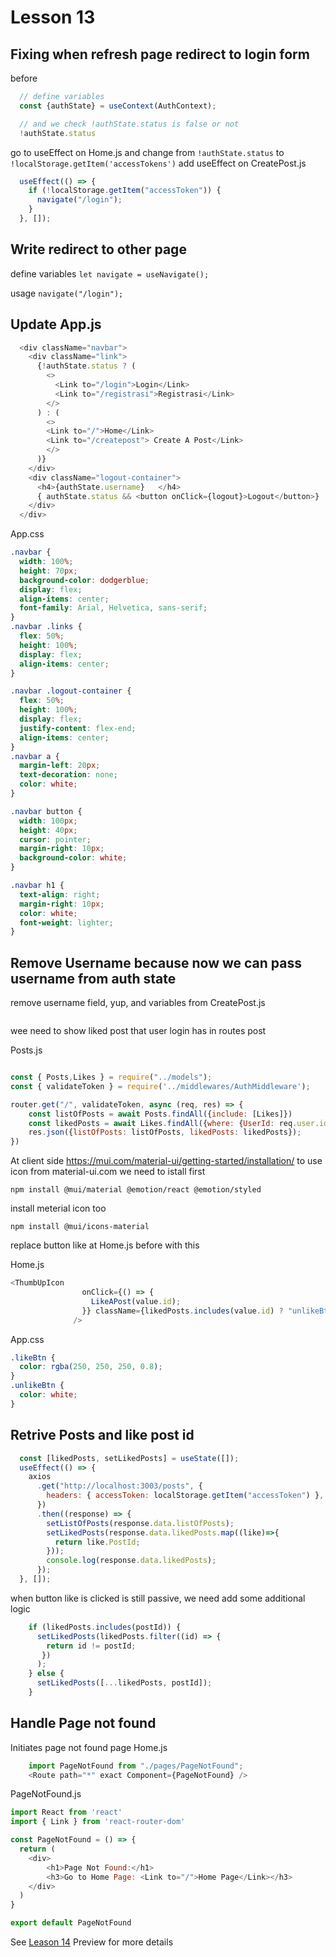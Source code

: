 # Lesson 13

## Fixing when refresh page redirect to login form

before

```javascript
  // define variables
  const {authState} = useContext(AuthContext);

  // and we check !authState.status is false or not
  !authState.status
```

go to useEffect on Home.js and change from `!authState.status` to `!localStorage.getItem('accessTokens')`
add useEffect on CreatePost.js

```javascript
  useEffect(() => {
    if (!localStorage.getItem("accessToken")) {
      navigate("/login");
    }
  }, []);
```

## Write redirect to other page

define variables
`let navigate = useNavigate();`

usage
`navigate("/login");`

## Update App.js

```javascript
  <div className="navbar">
    <div className="link">
      {!authState.status ? (
        <>
          <Link to="/login">Login</Link>
          <Link to="/registrasi">Registrasi</Link>
        </>
      ) : (
        <>
        <Link to="/">Home</Link>
        <Link to="/createpost"> Create A Post</Link>
        </>
      )}
    </div>
    <div className="logout-container">
      <h4>{authState.username}   </h4>
      { authState.status && <button onClick={logout}>Logout</button>}
    </div>
  </div>
```

App.css

```css
.navbar {
  width: 100%;
  height: 70px;
  background-color: dodgerblue;
  display: flex;
  align-items: center;
  font-family: Arial, Helvetica, sans-serif;
}
.navbar .links {
  flex: 50%;
  height: 100%;
  display: flex;
  align-items: center;
}

.navbar .logout-container {
  flex: 50%;
  height: 100%;
  display: flex;
  justify-content: flex-end;
  align-items: center;
}
.navbar a {
  margin-left: 20px;
  text-decoration: none;
  color: white;
}

.navbar button {
  width: 100px;
  height: 40px;
  cursor: pointer;
  margin-right: 10px;
  background-color: white;
}

.navbar h1 {
  text-align: right;
  margin-right: 10px;
  color: white;
  font-weight: lighter;
}
```

## Remove Username because now we can pass username from auth state

remove username field, yup, and variables from CreatePost.js

```javascript

```

wee need to show liked post that user login has in routes post

Posts.js

```javascript

const { Posts,Likes } = require("../models");
const { validateToken } = require('../middlewares/AuthMiddleware');

router.get("/", validateToken, async (req, res) => {
    const listOfPosts = await Posts.findAll({include: [Likes]})
    const likedPosts = await Likes.findAll({where: {UserId: req.user.id}});
    res.json({listOfPosts: listOfPosts, likedPosts: likedPosts});
})
```

At client side
https://mui.com/material-ui/getting-started/installation/
to use icon from material-ui.com we need to istall first

`npm install @mui/material @emotion/react @emotion/styled`

install meterial icon too

`npm install @mui/icons-material`

replace button like at Home.js before with this

Home.js

```javascript
<ThumbUpIcon
                onClick={() => {
                  LikeAPost(value.id);
                }} className={likedPosts.includes(value.id) ? "unlikeBtn" : "likeBtn"}
              />
```

App.css

```css
.likeBtn {
  color: rgba(250, 250, 250, 0.8);
}
.unlikeBtn {
  color: white;
}
```

## Retrive Posts and like post id

```javascript
  const [likedPosts, setLikedPosts] = useState([]);
  useEffect(() => {
    axios
      .get("http://localhost:3003/posts", {
        headers: { accessToken: localStorage.getItem("accessToken") },
      })
      .then((response) => {
        setListOfPosts(response.data.listOfPosts);
        setLikedPosts(response.data.likedPosts.map((like)=>{
          return like.PostId;
        }));
        console.log(response.data.likedPosts);
      });
  }, []);
```

when button like is clicked is still passive, we need add some additional logic

```javascript
    if (likedPosts.includes(postId)) {
      setLikedPosts(likedPosts.filter((id) => {
        return id != postId;
       })
      );
    } else {
      setLikedPosts([...likedPosts, postId]);
    }
```

## Handle Page not found

Initiates page not found page
Home.js

```javascript
    import PageNotFound from "./pages/PageNotFound";
    <Route path="*" exact Component={PageNotFound} />
```

PageNotFound.js

```javascript
import React from 'react'
import { Link } from 'react-router-dom'

const PageNotFound = () => {
  return (
    <div>
        <h1>Page Not Found:</h1>
        <h3>Go to Home Page: <Link to="/">Home Page</Link></h3>
    </div>
  )
}

export default PageNotFound
```

See [Leason 14](https://lesson12.com) Preview for more details
